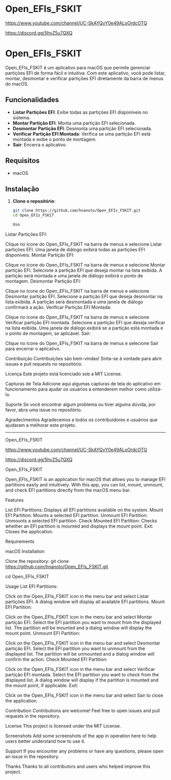 # Open_EFIs_FSKIT

https://www.youtube.com/channel/UC-SkAYQyY0e49ALoOrdcOTQ

https://discord.gg/5hvZ5u7QXQ

# Open_EFIs_FSKIT

Open_EFIs_FSKIT é um aplicativo para macOS que permite gerenciar partições EFI de forma fácil e intuitiva. Com este aplicativo, você pode listar, montar, desmontar e verificar partições EFI diretamente da barra de menus do macOS.

## Funcionalidades

- **Listar Partições EFI**: Exibe todas as partições EFI disponíveis no sistema.
- **Montar Partição EFI**: Monta uma partição EFI selecionada.
- **Desmontar Partição EFI**: Desmonta uma partição EFI selecionada.
- **Verificar Partição EFI Montada**: Verifica se uma partição EFI está montada e exibe o ponto de montagem.
- **Sair**: Encerra o aplicativo.

## Requisitos

- macOS

## Instalação

1. **Clone o repositório**:
   ```sh
   git clone https://github.com/hnanoto/Open_EFIs_FSKIT.git
   cd Open_EFIs_FSKIT

   Uso
Listar Partições EFI:

Clique no ícone do Open_EFIs_FSKIT na barra de menus e selecione Listar partições EFI.
Uma janela de diálogo exibirá todas as partições EFI disponíveis.
Montar Partição EFI:

Clique no ícone do Open_EFIs_FSKIT na barra de menus e selecione Montar partição EFI.
Selecione a partição EFI que deseja montar na lista exibida.
A partição será montada e uma janela de diálogo exibirá o ponto de montagem.
Desmontar Partição EFI:

Clique no ícone do Open_EFIs_FSKIT na barra de menus e selecione Desmontar partição EFI.
Selecione a partição EFI que deseja desmontar na lista exibida.
A partição será desmontada e uma janela de diálogo confirmará a ação.
Verificar Partição EFI Montada:

Clique no ícone do Open_EFIs_FSKIT na barra de menus e selecione Verificar partição EFI montada.
Selecione a partição EFI que deseja verificar na lista exibida.
Uma janela de diálogo exibirá se a partição está montada e o ponto de montagem, se aplicável.
Sair:

Clique no ícone do Open_EFIs_FSKIT na barra de menus e selecione Sair para encerrar o aplicativo.

Contribuição
Contribuições são bem-vindas! Sinta-se à vontade para abrir issues e pull requests no repositório.

Licença
Este projeto está licenciado sob a MIT License.

Capturas de Tela
Adicione aqui algumas capturas de tela do aplicativo em funcionamento para ajudar os usuários a entenderem melhor como utilizá-lo.

Suporte
Se você encontrar algum problema ou tiver alguma dúvida, por favor, abra uma issue no repositório.

Agradecimentos
Agradecemos a todos os contribuidores e usuários que ajudaram a melhorar este projeto.

----------------------------------------------------------------------------------------------------------------------------------------------------------------------------------------


Open_EFIs_FSKIT

https://www.youtube.com/channel/UC-SkAYQyY0e49ALoOrdcOTQ

https://discord.gg/5hvZ5u7QXQ

Open_EFIs_FSKIT

Open_EFIs_FSKIT is an application for macOS that allows you to manage EFI partitions easily and intuitively. With this app, you can list, mount, unmount, and check EFI partitions directly from the macOS menu bar.

Features

List EFI Partitions: Displays all EFI partitions available on the system.
Mount EFI Partition: Mounts a selected EFI partition.
Unmount EFI Partition: Unmounts a selected EFI partition.
Check Mounted EFI Partition: Checks whether an EFI partition is mounted and displays the mount point.
Exit: Closes the application.

Requirements

macOS
Installation

Clone the repository:
git clone https://github.com/hnanoto/Open_EFIs_FSKIT.git

cd Open_EFIs_FSKIT


Usage
List EFI Partitions:

Click on the Open_EFIs_FSKIT icon in the menu bar and select Listar partições EFI.
A dialog window will display all available EFI partitions.
Mount EFI Partition:

Click on the Open_EFIs_FSKIT icon in the menu bar and select Montar partição EFI.
Select the EFI partition you want to mount from the displayed list.
The partition will be mounted and a dialog window will display the mount point.
Unmount EFI Partition:

Click on the Open_EFIs_FSKIT icon in the menu bar and select Desmontar partição EFI.
Select the EFI partition you want to unmount from the displayed list.
The partition will be unmounted and a dialog window will confirm the action.
Check Mounted EFI Partition:

Click on the Open_EFIs_FSKIT icon in the menu bar and select Verificar partição EFI montada.
Select the EFI partition you want to check from the displayed list.
A dialog window will display if the partition is mounted and the mount point, if applicable.
Exit:

Click on the Open_EFIs_FSKIT icon in the menu bar and select Sair to close the application.


Contribution
Contributions are welcome! Feel free to open issues and pull requests in the repository.

License
This project is licensed under the MIT License.

Screenshots
Add some screenshots of the app in operation here to help users better understand how to use it.

Support
If you encounter any problems or have any questions, please open an issue in the repository.

Thanks
Thanks to all contributors and users who helped improve this project.


